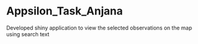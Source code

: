 # Appsilon_Task_Anjana
Developed shiny application to view the selected observations on the map using search text
